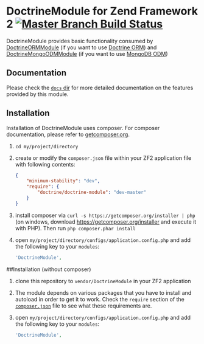 # DoctrineModule for Zend Framework 2 [![Master Branch Build Status](https://secure.travis-ci.org/doctrine/DoctrineModule.png?branch=master)](http://travis-ci.org/doctrine/DoctrineModule)

DoctrineModule provides basic functionality consumed by 
[DoctrineORMModule](http://www.github.com/doctrine/DoctrineORMModule) 
(if you want to use [Doctrine ORM](https://github.com/doctrine/doctrine2))
and [DoctrineMongoODMModule](https://github.com/doctrine/DoctrineMongoODMModule)
(if you want to use [MongoDB ODM](https://github.com/doctrine/mongodb-odm))

## Documentation

Please check the [`docs` dir](https://github.com/doctrine/DoctrineModule/tree/master/docs)
for more detailed documentation on the features provided by this module.

## Installation

Installation of DoctrineModule uses composer. For composer documentation, please refer to
[getcomposer.org](http://getcomposer.org/).

  1. `cd my/project/directory`
  2. create or modify the `composer.json` file within your ZF2 application file with 
     following contents:

     ```json
     {
         "minimum-stability": "dev",
         "require": {
             "doctrine/doctrine-module": "dev-master"
         }
     }
     ```
  3. install composer via `curl -s https://getcomposer.org/installer | php` (on windows, download
     https://getcomposer.org/installer and execute it with PHP). Then run `php composer.phar install`
  4. open `my/project/directory/configs/application.config.php` and add the following key to your `modules`:

     ```php
     'DoctrineModule',
     ```

##Installation (without composer)

  1. clone this repository to `vendor/DoctrineModule` in your ZF2 application
  2. The module depends on various packages that you have to install and autoload in order to get 
     it to work. Check the `require` section of the
     [`composer.json`](https://github.com/doctrine/DoctrineORMModule/blob/master/composer.json)
     file to see what these requirements are.
  3. open `my/project/directory/configs/application.config.php` and add the following key to your `modules`:

     ```php
     'DoctrineModule',
     ```

